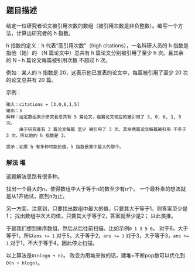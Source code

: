 ## 题目描述
给定一位研究者论文被引用次数的数组（被引用次数是非负整数）。编写一个方法，计算出研究者的 h 指数。

h 指数的定义：h 代表“高引用次数”（high citations），一名科研人员的 h 指数是指他（她）的 （N 篇论文中）总共有 h 篇论文分别被引用了至少 h 次。且其余的 N - h 篇论文每篇被引用次数 不超过 h 次。

例如：某人的 h 指数是 20，这表示他已发表的论文中，每篇被引用了至少 20 次的论文总共有 20 篇。


示例：
```
输入：citations = [3,0,6,1,5]
输出：3 
解释：给定数组表示研究者总共有 5 篇论文，每篇论文相应的被引用了 3, 0, 6, 1, 5 次。
     由于研究者有 3 篇论文每篇 至少 被引用了 3 次，其余两篇论文每篇被引用 不多于 3 次，所以她的 h 指数是 3。
```
```
提示：如果 h 有多种可能的值，h 指数是其中最大的那个。
```

### 解法 堆
这题解法思路有很多种。

找出一个最大的n，使得数组中大于等于n的数至少有n个。
一个最朴素的想法就是从1开始试，直到n为止。

另一方面，注意到，只要找出数组中最大的值，只要其大于等于1，则答案至少是1；
找出数组中次大的值，只要其大于等于2，答案就至少是2；
以此类推。

于是我们想到排序数组，然后从后往前扫描。比如示例`0 1 3 5 6`。
对于6，大于等于1，所以`ans += 1`
对于5，大于等于2，`ans += 1`
对于3，大于等于3，`ans += 1`
对于1，不大于等于4，因此停止扫描。

以上算法是`O(nlogn + n)`。
改变为用堆来做的话，建堆+不断pop数可以优化到`O(n + hlogn)`。
